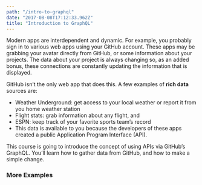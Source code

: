 ```yaml
---
path: "/intro-to-graphql"
date: "2017-08-08T17:12:33.962Z"
title: "Introduction to GraphQL"
---
```

Modern apps are interdependent and dynamic. For example, you probably sign in to various web apps using your GitHub account. These apps may be grabbing your avatar directly from GitHub, or some information about your projects. The data about your project is always changing so, as an added bonus, these connections are constantly updating the information that is displayed.

GitHub isn’t the only web app that does this. A few examples of **rich data** sources are:

- Weather Underground: get access to your local weather or report it from you home weather station
- Flight stats: grab information about any flight, and
- ESPN: keep track of your favorite sports team’s record
- This data is available to you because the developers of these apps created a public Application Program Interface (API).

This course is going to introduce the concept of using APIs via GitHub’s GraphQL. You’ll learn how to gather data from GitHub, and how to make a simple change.

### More Examples
